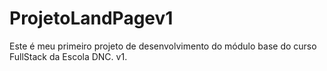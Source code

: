 # ProjetoLandPagev1
Este é meu primeiro projeto de desenvolvimento do módulo base do curso FullStack da Escola DNC. v1.
